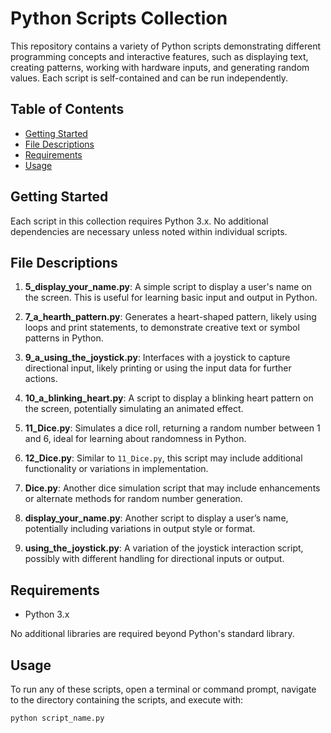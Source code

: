 # Python Scripts Collection

This repository contains a variety of Python scripts demonstrating different programming concepts and interactive features, such as displaying text, creating patterns, working with hardware inputs, and generating random values. Each script is self-contained and can be run independently.

## Table of Contents

- [Getting Started](#getting-started)
- [File Descriptions](#file-descriptions)
- [Requirements](#requirements)
- [Usage](#usage)

## Getting Started

Each script in this collection requires Python 3.x. No additional dependencies are necessary unless noted within individual scripts.

## File Descriptions

1. **5_display_your_name.py**: A simple script to display a user's name on the screen. This is useful for learning basic input and output in Python.

2. **7_a_hearth_pattern.py**: Generates a heart-shaped pattern, likely using loops and print statements, to demonstrate creative text or symbol patterns in Python.

3. **9_a_using_the_joystick.py**: Interfaces with a joystick to capture directional input, likely printing or using the input data for further actions.

4. **10_a_blinking_heart.py**: A script to display a blinking heart pattern on the screen, potentially simulating an animated effect.

5. **11_Dice.py**: Simulates a dice roll, returning a random number between 1 and 6, ideal for learning about randomness in Python.

6. **12_Dice.py**: Similar to `11_Dice.py`, this script may include additional functionality or variations in implementation.

7. **Dice.py**: Another dice simulation script that may include enhancements or alternate methods for random number generation.

8. **display_your_name.py**: Another script to display a user’s name, potentially including variations in output style or format.

9. **using_the_joystick.py**: A variation of the joystick interaction script, possibly with different handling for directional inputs or output.

## Requirements

- Python 3.x

No additional libraries are required beyond Python's standard library.

## Usage

To run any of these scripts, open a terminal or command prompt, navigate to the directory containing the scripts, and execute with:

```bash
python script_name.py